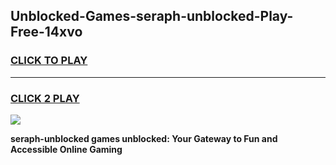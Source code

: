
## Unblocked-Games-seraph-unblocked-Play-Free-14xvo
<h3>
<a href="https://premium76.site?title=seraph-unblocked&ref=23A">CLICK TO PLAY</a></h3>
<hr>

<h3>
<a href="https://premium76.site?title=seraph-unblocked&ref=23A">CLICK 2 PLAY</a>
  
</h3>

<a href="https://premium76.site?title=seraph-unblocked&ref=23A"><img src="https://clearcache.store/games.png"></a>


**seraph-unblocked games unblocked: Your Gateway to Fun and Accessible Online Gaming**
